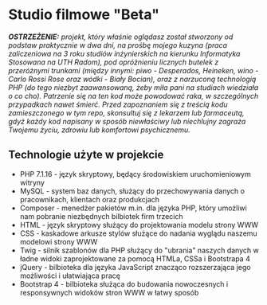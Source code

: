 Studio filmowe "Beta"
=======================

***OSTRZEŻENIE:*** *projekt, który właśnie oglądasz został stworzony od podstaw praktycznie w dwa dni, na prośbę mojego kuzyna (praca zaliczeniowa na 3 roku studiów inżynierskich na kierunku Informatyka Stosowana na UTH Radom), pod opróżnieniu licznych butelek z przeróżnymi trunkami (między innymi: piwo - Desperados, Heineken, wino - Carlo Rossi Rose oraz wódki - Biały Bocian), oraz z narzuconą technologią PHP (do tego niezbyt zaawansowaną, żeby miła pani na studiach *wiedziała o co cho*). Patrzenie się na ten kod może powodować raka, w szczególnych przypadkach nawet śmierć. Przed zapoznaniem się z treścią kodu zamieszczonego w tym repo, skonsultuj się z lekarzem lub farmaceutą, gdyż każdy kod napisany w sposób niewłaściwy lub niechlujny zagraża Twojemu życiu, zdrowiu lub komfortowi psychicznemu.*

Technologie użyte w projekcie
----------------------------------
- PHP 7.1.16 - język skryptowy, będący środowiskiem uruchomieniowym witryny
- MySQL - system baz danych, służący do przechowywania danych o pracownikach, klientach oraz produkcjach
- Composer - menedżer pakietów m.in. dla języka PHP, który umożliwi nam pobranie niezbędnych bilbiotek firm trzecich
- HTML - język skryptowy służący do projektowania modelu strony WWW
- CSS - kaskadowe arkusze stylów służące do nadania wyglądu naszemu modelowi strony WWW
- Twig - silnik szablonów dla PHP służący do "ubrania" naszych danych w ładne widoki zaprojektowane za pomocą HTMLa, CSSa i Bootstrapa 4
- jQuery - bilbioteka dla języka JavaScript znacząco rozszerzająca jego możliwości i ułatwiająca pracę
- Bootstrap 4 - bilbioteka służąca do budowania nowoczesnych i responsywnych widoków stron WWW w łatwy sposób